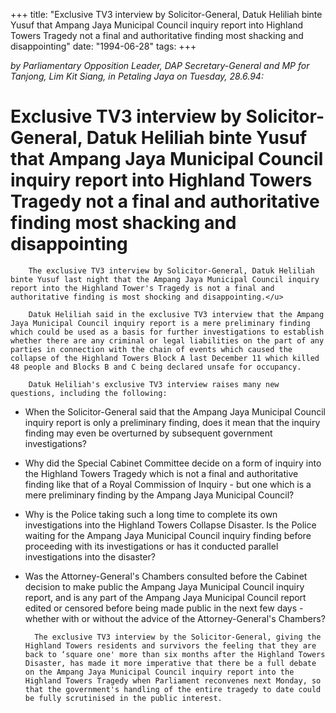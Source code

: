 +++ 
title: "Exclusive TV3 interview by Solicitor-General, Datuk Heliliah binte Yusuf that Ampang Jaya Municipal Council inquiry report into Highland Towers Tragedy not a final and authoritative finding most shacking and disappointing"
date: "1994-06-28"
tags:
+++

_by Parliamentary Opposition Leader, DAP Secretary-General and MP for Tanjong, Lim Kit Siang, in Petaling Jaya on Tuesday, 28.6.94:_

# Exclusive TV3 interview by Solicitor-General, Datuk Heliliah binte Yusuf that Ampang Jaya Municipal Council inquiry report into Highland Towers Tragedy not a final and authoritative finding most shacking and disappointing

		The exclusive TV3 interview by Solicitor-General, Datuk Heliliah binte Yusuf last night that the Ampang Jaya Municipal Council inquiry report into the Highland Tower's Tragedy is not a final and authoritative finding is most shocking and disappointing.</u>

		Datuk Heliliah said in the exclusive TV3 interview that the Ampang Jaya Municipal Council inquiry report is a mere preliminary finding which could be used as a basis for further investigations to establish whether there are any criminal or legal liabilities on the part of any parties in connection with the chain of events which caused the collapse of the Highland Towers Block A last December 11 which killed 48 people and Blocks B and C being declared unsafe for occupancy.

		Datuk Heliliah's exclusive TV3 interview raises many new questions, including the following:

* When the Solicitor-General said that the Ampang Jaya Municipal Council inquiry report is only a preliminary finding, does it mean that the inquiry finding may even be overturned by subsequent government investigations?

* Why did the Special Cabinet Committee decide  on a form of inquiry into the Highland Towers Tragedy which  is not a final and authoritative finding like that of a Royal Commission of Inquiry -  but one which is a mere preliminary finding by the Ampang Jaya Municipal Council?

* Why is the Police taking such a long time to complete its own investigations into the Highland Towers Collapse Disaster.  Is the Police waiting for the Ampang Jaya Municipal Council inquiry finding before proceeding with its investigations or has it conducted parallel investigations into the disaster?

* Was the Attorney-General's Chambers  consulted before  the  Cabinet decision to make public  the Ampang Jaya Municipal Council inquiry report,  and is  any part of the Ampang Jaya Municipal Council report edited or censored before being made public in the next few days - whether with or without the advice of the Attorney-General's Chambers?

		The exclusive TV3 interview by the Solicitor-General, giving the Highland Towers residents and survivors the feeling that they are back to ‘square one' more than six months after the Highland Towers Disaster, has made it more imperative that there be a full debate on the Ampang Jaya Municipal Council inquiry report into the Highland Towers Tragedy when Parliament reconvenes next Monday, so that the government's handling of the entire tragedy to date could be fully scrutinised in the public interest.
 
